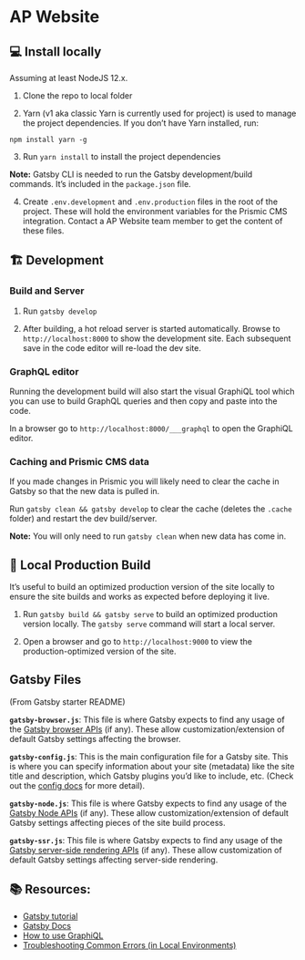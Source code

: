 # AP Website

## 💻 Install locally 

Assuming at least NodeJS 12.x.

1. Clone the repo to local folder

2. Yarn (v1 aka classic Yarn is currently used for project) is used to manage the project dependencies. If you don’t have Yarn installed, run:

```
npm install yarn -g
```

3. Run `yarn install` to install the project dependencies

**Note:** Gatsby CLI is needed to run the Gatsby development/build commands. It’s included in the `package.json` file.

4. Create `.env.development` and `.env.production` files in the root of the project. These will hold the environment variables for the Prismic CMS integration. Contact a AP Website team member to get the content of these files.

## 🏗 Development

### Build and Server

1. Run `gatsby develop`

2. After building, a hot reload server is started automatically. Browse to `http://localhost:8000` to show the development site. Each subsequent save in the code editor will re-load the dev site.

### GraphQL editor

Running the development build will also start the visual GraphiQL tool which you can use to build GraphQL queries and then copy and paste into the code.

In a browser go to `http://localhost:8000/___graphql` to open the GraphiQL editor. 

### Caching and Prismic CMS data

If you made changes in Prismic you will likely need to clear the cache in Gatsby so that the new data is pulled in.

Run `gatsby clean && gatsby develop` to clear the cache (deletes the `.cache` folder) and restart the dev build/server.

**Note:** You will only need to run `gatsby clean` when new data has come in.

## 🚀 Local Production Build

It’s useful to build an optimized production version of the site locally to ensure the site builds and works as expected before deploying it live.

1. Run `gatsby build && gatsby serve` to build an optimized production version locally. The `gatsby serve` command will start a local server. 

2. Open a browser and go to `http://localhost:9000` to view the production-optimized version of the site.

## Gatsby Files

(From Gatsby starter README)

**`gatsby-browser.js`**: This file is where Gatsby expects to find any usage of the [Gatsby browser APIs](https://www.gatsbyjs.org/docs/browser-apis/) (if any). These allow customization/extension of default Gatsby settings affecting the browser.

**`gatsby-config.js`**: This is the main configuration file for a Gatsby site. This is where you can specify information about your site (metadata) like the site title and description, which Gatsby plugins you’d like to include, etc. (Check out the [config docs](https://www.gatsbyjs.org/docs/gatsby-config/) for more detail).

**`gatsby-node.js`**: This file is where Gatsby expects to find any usage of the [Gatsby Node APIs](https://www.gatsbyjs.org/docs/node-apis/) (if any). These allow customization/extension of default Gatsby settings affecting pieces of the site build process.

**`gatsby-ssr.js`**: This file is where Gatsby expects to find any usage of the [Gatsby server-side rendering APIs](https://www.gatsbyjs.org/docs/ssr-apis/) (if any). These allow customization of default Gatsby settings affecting server-side rendering.

## 📚 Resources:

* [Gatsby tutorial](https://www.gatsbyjs.org/tutorial/)
* [Gatsby Docs](https://www.gatsbyjs.org/docs/)
* [How to use GraphiQL](https://www.gatsbyjs.com/docs/how-to/querying-data/running-queries-with-graphiql/#how-to-use-graphiql)
* [Troubleshooting Common Errors (in Local Environments)](https://www.gatsbyjs.com/docs/how-to/local-development/troubleshooting-common-errors/)